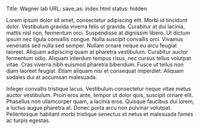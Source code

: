 Title: Wagner lab
URL:
save_as: index.html
status: hidden

Lorem ipsum dolor sit amet, consectetur adipiscing elit. Morbi id tincidunt dolor. Vestibulum gravida viverra felis ut gravida. Curabitur at dui lacinia, mattis nisl non, fermentum orci. Suspendisse at dignissim libero. Ut dictum ipsum nec ligula convallis congue. Nulla suscipit convallis orci. Vivamus venenatis sed nulla sed semper. Nullam ornare neque eu arcu feugiat laoreet. Aliquam adipiscing quam at pharetra vestibulum. Curabitur auctor fermentum odio. Aliquam interdum tempus risus, nec cursus tellus volutpat vitae. Cras viverra nibh euismod pharetra bibendum. Fusce ut tellus non diam laoreet feugiat. Etiam aliquam nisi et consequat imperdiet. Aliquam sodales dui at accumsan malesuada.

Integer convallis tristique lacus. Vestibulum consectetur neque vitae metus auctor vestibulum. Proin eros ante, tempor ut dolor quis, suscipit ornare elit. Phasellus non ullamcorper quam, a lacinia eros. Quisque faucibus dui lorem, a luctus augue pharetra at. Donec porta arcu non pulvinar volutpat. Pellentesque habitant morbi tristique senectus et netus et malesuada fames ac turpis egestas.


